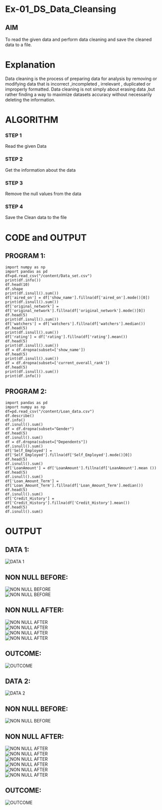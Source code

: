 # Ex-01_DS_Data_Cleansing

## AIM
To read the given data and perform data cleaning and save the cleaned data to a file. 

# Explanation
Data cleaning is the process of preparing data for analysis by removing or modifying data that is incorrect ,incompleted , irrelevant , duplicated or improperly formatted. 
Data cleaning is not simply about erasing data ,but rather finding a way to maximize datasets accuracy without necessarily deleting the information. 

# ALGORITHM
### STEP 1
Read the given Data
### STEP 2
Get the information about the data
### STEP 3
Remove the null values from the data
### STEP 4
Save the Clean data to the file

# CODE and OUTPUT
## PROGRAM 1:
```
import numpy as np
import pandas as pd
df=pd.read_csv("/content/Data_set.csv")
print(df.info())
df.head(10)
df.shape
print(df.isnull().sum())
df['aired_on'] = df['show_name'].fillna(df['aired_on'].mode()[0])
print(df.isnull().sum())
df['original_network'] = df['original_network'].fillna(df['original_network'].mode()[0])
df.head(5)
print(df.isnull().sum())
df['watchers'] = df['watchers'].fillna(df['watchers'].median())
df.head(5)
print(df.isnull().sum())
df['rating'] = df['rating'].fillna(df['rating'].mean())
df.head(5)
print(df.isnull().sum())
df = df.dropna(subset=['show_name'])
df.head(5)
print(df.isnull().sum())
df = df.dropna(subset=['current_overall_rank'])
df.head(5)
print(df.isnull().sum())
print(df.info())
```
## PROGRAM 2:
```
import pandas as pd
import numpy as np
df=pd.read_csv("/content/Loan_data.csv")
df.describe()
df.info()
df.isnull().sum()
df = df.dropna(subset="Gender")
df.head(5)
df.isnull().sum()
df = df.dropna(subset=["Dependents"])
df.isnull().sum()
df['Self_Employed'] = df['Self_Employed'].fillna(df['Self_Employed'].mode()[0])
df.head(5)
df.isnull().sum()
df['LoanAmount'] = df['LoanAmount'].fillna(df['LoanAmount'].mean ())
df.head(5)
df.isnull().sum()
df['Loan_Amount_Term'] = df['Loan_Amount_Term'].fillna(df['Loan_Amount_Term'].median())
df.head(5)
df.isnull().sum()
df['Credit_History'] = df['Credit_History'].fillna(df['Credit_History'].mean())
df.head(5)
df.isnull().sum()
```
# OUTPUT

## DATA 1:
![DATA 1](1.png)<BR>
## NON NULL BEFORE:
![NON NULL BEFORE](2.png)<br>
![NON NULL BEFORE](3.png)<br>
## NON NULL AFTER:
![NON NULL AFTER](4.png)<br>
![NON NULL AFTER](5.png)<br>
![NON NULL AFTER](6.png)<br>
![NON NULL AFTER](7.png)<br>
## OUTCOME:
![OUTCOME](8.png)<BR>
## DATA 2:
![DATA 2](9.png)<br>
## NON NULL BEFORE:
![NON NULL BEFORE](10.png)<br>
## NON NULL AFTER:
![NON NULL AFTER](11.png)<br>
![NON NULL AFTER](12.png)<br>
![NON NULL AFTER](13.png)<br>
![NON NULL AFTER](14.png)<br>
![NON NULL AFTER](15.png)<br>
![NON NULL AFTER](16.png)<br>
## OUTCOME:
![OUTCOME](17.png)